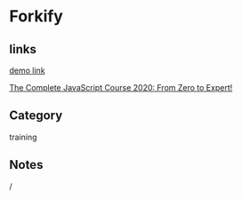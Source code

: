 # Forkify

## links
[demo link](https://aldopolojr-forkify.netlify.app/)

[The Complete JavaScript Course 2020: From Zero to Expert!](https://www.udemy.com/share/101WfeCEUZdV9UQng)

## Category
training

## Notes
/
